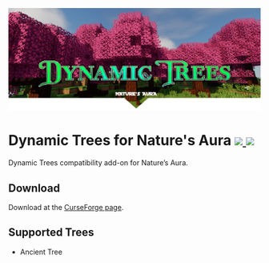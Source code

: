 ![Logo](./dtna-banner.png)

# Dynamic Trees for Nature's Aura [![](http://cf.way2muchnoise.eu/dynamic-trees-natures-aura.svg) ![](http://cf.way2muchnoise.eu/title/dynamictrees_Requires_%20.svg)](https://www.curseforge.com/minecraft/mc-mods/dynamictrees)
Dynamic Trees compatibility add-on for Nature’s Aura.

## Download
Download at the [CurseForge page](https://www.curseforge.com/minecraft/mc-mods/dynamic-trees-natures-aura).

## Supported Trees
- Ancient Tree


